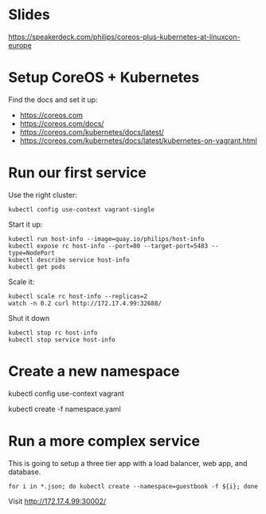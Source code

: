 # Slides

https://speakerdeck.com/philips/coreos-plus-kubernetes-at-linuxcon-europe

# Setup CoreOS + Kubernetes

Find the docs and set it up:

- https://coreos.com
- https://coreos.com/docs/
- https://coreos.com/kubernetes/docs/latest/
- https://coreos.com/kubernetes/docs/latest/kubernetes-on-vagrant.html


# Run our first service

Use the right cluster:

```
kubectl config use-context vagrant-single
```

Start it up:
```
kubectl run host-info --image=quay.io/philips/host-info
kubectl expose rc host-info --port=80 --target-port=5483 --type=NodePort
kubectl describe service host-info
kubectl get pods
```


Scale it:
```
kubectl scale rc host-info --replicas=2
watch -n 0.2 curl http://172.17.4.99:32688/
```

Shut it down

```
kubectl stop rc host-info
kubectl stop service host-info
```

# Create a new namespace

kubectl config use-context vagrant

kubectl create -f namespace.yaml

# Run a more complex service

This is going to setup a three tier app with a load balancer, web app, and database.

```
for i in *.json; do kubectl create --namespace=guestbook -f ${i}; done
```

Visit http://172.17.4.99:30002/
